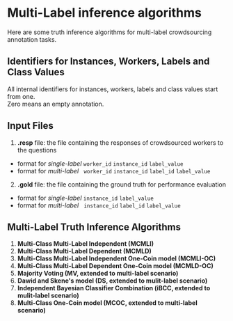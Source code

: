 # Multi-Label inference algorithms
Here are some truth inference algorithms for multi-label crowdsourcing annotation tasks.

## Identifiers for Instances, Workers, Labels and Class Values
All internal identifiers for instances, workers, labels and class values start from one.\
Zero means an empty annotation.

## Input Files
1. **.resp** file: the file containing the responses of crowdsourced workers to the questions
- format for *single-label* `worker_id` `instance_id` `label_value`
- format for *multi-label* &nbsp; `worker_id` `instance_id` `label_id` `label_value`
2. **.gold** file: the file containing the ground truth for performance evaluation
- format for *single-label* `instance_id` `label_value`
- format for *multi-label*  &nbsp; `instance_id` `label_id` `label_value`

## Multi-Label Truth Inference Algorithms
1. **Multi-Class Multi-Label Independent (MCMLI)**
2. **Multi-Class Multi-Label Dependent (MCMLD)**
3. **Multi-Class Multi-Label Independent One-Coin model (MCMLI-OC)**
4. **Multi-Class Multi-Label Dependent One-Coin model (MCMLD-OC)**
5. **Majority Voting (MV, extended to multi-label scenario)**
6. **Dawid and Skene's model (DS, extended to mulit-label scenario)**
7. **Independent Bayesian Classifier Combination (iBCC, extended to mulit-label scenario)**
8. **Multi-Class One-Coin model (MCOC, extended to multi-label scenario)**

